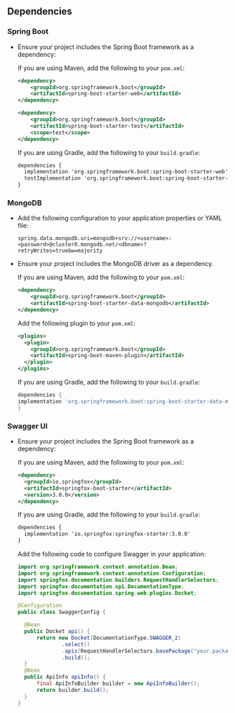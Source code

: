 ## Dependencies
### Spring Boot
- Ensure your project includes the Spring Boot framework as a dependency:

    If you are using Maven, add the following to your `pom.xml`:

    ```xml
    <dependency>
        <groupId>org.springframework.boot</groupId>
        <artifactId>spring-boot-starter-web</artifactId>
    </dependency>
  
    <dependency>
        <groupId>org.springframework.boot</groupId>
        <artifactId>spring-boot-starter-test</artifactId>
        <scope>test</scope>
    </dependency>
    ```

    If you are using Gradle, add the following to your `build.gradle`:
    ```xml
    dependencies {
      implementation 'org.springframework.boot:spring-boot-starter-web'
      testImplementation 'org.springframework.boot:spring-boot-starter-test'
    }
    ```
  
### MongoDB
- Add the following configuration to your application properties or YAML file:

     ```properties
     spring.data.mongodb.uri=mongodb+srv://<username>:<password>@cluster0.mongodb.net/<dbname>?retryWrites=true&w=majority
     ```
- Ensure your project includes the MongoDB driver as a dependency.

    If you are using Maven, add the following to your `pom.xml`:

     ```xml
     <dependency>
         <groupId>org.springframework.boot</groupId>
         <artifactId>spring-boot-starter-data-mongodb</artifactId>
     </dependency>
     ```
 
     Add the following plugin to your  `pom.xml`:
 
     ```xml
     <plugins>
       <plugin>
         <groupId>org.springframework.boot</groupId>
         <artifactId>spring-boot-maven-plugin</artifactId>
       </plugin>
     </plugins>
     ```
 
    If you are using Gradle, add the following to your `build.gradle`:

     ```groovy
     dependencies {
     implementation 'org.springframework.boot:spring-boot-starter-data-mongodb'
     }
     ```
### Swagger UI
- Ensure your project includes the Spring Boot framework as a dependency:

    If you are using Maven, add the following to your `pom.xml`:

    ```xml
    <dependency>
      <groupId>io.springfox</groupId>
      <artifactId>springfox-boot-starter</artifactId>
      <version>3.0.0</version>
    </dependency>
    ```
    If you are using Gradle, add the following to your `build.gradle`:

    ```xml
    dependencies {
      implementation 'io.springfox:springfox-starter:3.0.0'
    }
    ```
    Add the following code to configure Swagger in your application:

    ```java
    import org.springframework.context.annotation.Bean;
    import org.springframework.context.annotation.Configuration;
    import springfox.documentation.builders.RequestHandlerSelectors;
    import springfox.documentation.spi.DocumentationType;
    import springfox.documentation.spring.web.plugins.Docket;

    @Configuration
    public class SwaggerConfig {

      @Bean
      public Docket api() {
          return new Docket(DocumentationType.SWAGGER_2)
                  .select()
                  .apis(RequestHandlerSelectors.basePackage("your.package.name"))
                  .build();
      }
      @Bean
      public ApiInfo apiInfo() {
          final ApiInfoBuilder builder = new ApiInfoBuilder();
          return builder.build();
      }
    }
    ```
